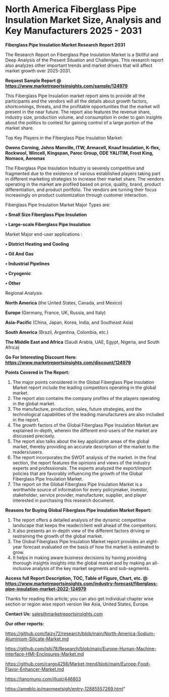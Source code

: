 # North America Fiberglass Pipe Insulation Market Size, Analysis and Key Manufacturers 2025 - 2031

<strong>Fiberglass Pipe Insulation Market Research Report 2031</strong>

The Research Report on Fiberglass Pipe Insulation Market is a Skillful and Deep Analysis of the Present Situation and Challenges. This research report also analyzes other important trends and market drivers that will affect market growth over 2025-2031.

<strong>Request Sample Report @ <a href=https://www.marketreportsinsights.com/sample/124979>https://www.marketreportsinsights.com/sample/124979</a></strong>

This Fiberglass Pipe Insulation market report aims to provide all the participants and the vendors will all the details about growth factors, shortcomings, threats, and the profitable opportunities that the market will present in the near future. The report also features the revenue share, industry size, production volume, and consumption in order to gain insights about the politics to contest for gaining control of a large portion of the market share.

Top Key Players in the Fiberglass Pipe Insulation Market:

<strong>Owens Corning, Johns Manville, ITW, Armacell, Knauf Insulation, K-flex, Rockwool, Wincell, Kingspan, Paroc Group, ODE YALITIM, Frost King, Nomaco, Aeromax</strong>

The Fiberglass Pipe Insulation Industry is severely competitive and fragmented due to the existence of various established players taking part in different marketing strategies to increase their market share. The vendors operating in the market are profiled based on price, quality, brand, product differentiation, and product portfolio. The vendors are turning their focus increasingly on product customization through customer interaction.

Fiberglass Pipe Insulation Market Major Types are:

<strong>• Small Size Fiberglass Pipe Insulation

• Large-scale Fiberglass Pipe Insulation</strong>

Market Major end-user applications :

<strong>• District Heating and Cooling

• Oil And Gas

• Industrial Pipelines

• Cryogenic

• Other</strong>

Regional Analysis

</u><strong><b>North America</b></strong> (the United States, Canada, and Mexico)

<strong><b>Europe </b></strong>(Germany, France, UK, Russia, and Italy)

<strong><b>Asia-Pacific</b></strong> (China, Japan, Korea, India, and Southeast Asia)

<strong><b>South America</b></strong> (Brazil, Argentina, Colombia, etc.)

<strong><b>The Middle East and Africa</b></strong> (Saudi Arabia, UAE, Egypt, Nigeria, and South Africa)

<strong>Go For Interesting Discount Here: <a href=https://www.marketreportsinsights.com/discount/124979>https://www.marketreportsinsights.com/discount/124979</a></strong>

<strong>Points Covered in The Report:</strong>
<ol>
  <li>The major points considered in the Global Fiberglass Pipe Insulation Market report include the leading competitors operating in the global market.</li>
  <li>The report also contains the company profiles of the players operating in the global market.</li>
  <li>The manufacture, production, sales, future strategies, and the technological capabilities of the leading manufacturers are also included in the report.</li>
  <li>The growth factors of the Global Fiberglass Pipe Insulation Market are explained in-depth, wherein the different end-users of the market are discussed precisely.</li>
  <li>The report also talks about the key application areas of the global market, thereby providing an accurate description of the market to the readers/users.</li>
  <li>The report incorporates the SWOT analysis of the market. In the final section, the report features the opinions and views of the industry experts and professionals. The experts analyzed the export/import policies that are favorably influencing the growth of the Global Fiberglass Pipe Insulation Market.</li>
  <li>The report on the Global Fiberglass Pipe Insulation Market is a worthwhile source of information for every policymaker, investor, stakeholder, service provider, manufacturer, supplier, and player interested in purchasing this research document.</li>
</ol>
<strong>Reasons for Buying Global Fiberglass Pipe Insulation Market Report:</strong>

<ol>
  <li>The report offers a detailed analysis of the dynamic competitive landscape that keeps the reader/client well ahead of the competitors.</li>
  <li>It also presents an in-depth view of the different factors driving or restraining the growth of the global market.</li>
  <li>The Global Fiberglass Pipe Insulation Market report provides an eight-year forecast evaluated on the basis of how the market is estimated to grow.</li>
  <li>It helps in making aware business decisions by having providing thorough insights insights into the global market and by making an all-inclusive analysis of the key market segments and sub-segments.</li>
</ol>
<strong>Access full Report Description, TOC, Table of Figure, Chart, etc. @ <a href=https://www.marketreportsinsights.com/industry-forecast/fiberglass-pipe-insulation-market-2022-124979>https://www.marketreportsinsights.com/industry-forecast/fiberglass-pipe-insulation-market-2022-124979</a></strong>


Thanks for reading this article; you can also get individual chapter wise section or region wise report version like Asia, United States, Europe.

<strong>Contact Us:</strong>
sales@marketreportsinsights.com

<strong>Our other reports:</strong>

<a href=https://github.com/faizy72/research/blob/main/North-America-Sodium-Aluminium-Silicate-Market.md>https://github.com/faizy72/research/blob/main/North-America-Sodium-Aluminium-Silicate-Market.md</a>

<a href=https://github.com/Ishi78/Research/blob/main/Europe-Human-Machine-Interface-HMI-Enclosures-Market.md>https://github.com/Ishi78/Research/blob/main/Europe-Human-Machine-Interface-HMI-Enclosures-Market.md</a>

<a href=https://github.com/cargo4256/Market-trend/blob/main/Europe-Food-Flavor-Enhancer-Market.md>https://github.com/cargo4256/Market-trend/blob/main/Europe-Food-Flavor-Enhancer-Market.md</a>

<a href=https://tanomuno.com/illust/446803>https://tanomuno.com/illust/446803</a>

<a href=https://ameblo.jp/manmeetsigh/entry-12885557269.html>https://ameblo.jp/manmeetsigh/entry-12885557269.html</a>"
